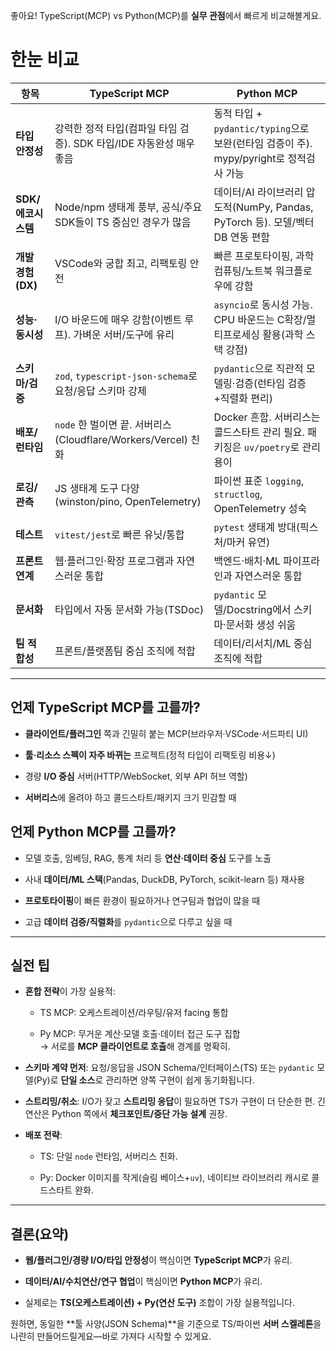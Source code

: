 좋아요! TypeScript(MCP) vs Python(MCP)를 **실무 관점**에서 빠르게 비교해볼게요.

# 한눈 비교

|항목|TypeScript MCP|Python MCP|
|---|---|---|
|**타입 안정성**|강력한 정적 타입(컴파일 타임 검증). SDK 타입/IDE 자동완성 매우 좋음|동적 타입 + `pydantic/typing`으로 보완(런타임 검증이 주). mypy/pyright로 정적검사 가능|
|**SDK/에코시스템**|Node/npm 생태계 풍부, 공식/주요 SDK들이 TS 중심인 경우가 많음|데이터/AI 라이브러리 압도적(NumPy, Pandas, PyTorch 등). 모델/벡터DB 연동 편함|
|**개발 경험(DX)**|VSCode와 궁합 최고, 리팩토링 안전|빠른 프로토타이핑, 과학 컴퓨팅/노트북 워크플로우에 강함|
|**성능·동시성**|I/O 바운드에 매우 강함(이벤트 루프). 가벼운 서버/도구에 유리|`asyncio`로 동시성 가능. CPU 바운드는 C확장/멀티프로세싱 활용(과학 스택 강점)|
|**스키마/검증**|`zod`, `typescript-json-schema`로 요청/응답 스키마 강제|`pydantic`으로 직관적 모델링·검증(런타임 검증+직렬화 편리)|
|**배포/런타임**|`node` 한 벌이면 끝. 서버리스(Cloudflare/Workers/Vercel) 친화|Docker 흔함. 서버리스는 콜드스타트 관리 필요. 패키징은 `uv/poetry`로 관리 용이|
|**로깅/관측**|JS 생태계 도구 다양(winston/pino, OpenTelemetry)|파이썬 표준 `logging`, `structlog`, OpenTelemetry 성숙|
|**테스트**|`vitest/jest`로 빠른 유닛/통합|`pytest` 생태계 방대(픽스처/마커 유연)|
|**프론트 연계**|웹·플러그인·확장 프로그램과 자연스러운 통합|백엔드·배치·ML 파이프라인과 자연스러운 통합|
|**문서화**|타입에서 자동 문서화 가능(TSDoc)|`pydantic` 모델/Docstring에서 스키마·문서화 생성 쉬움|
|**팀 적합성**|프론트/플랫폼팀 중심 조직에 적합|데이터/리서치/ML 중심 조직에 적합|

---

## 언제 TypeScript MCP를 고를까?

- **클라이언트/플러그인** 쪽과 긴밀히 붙는 MCP(브라우저·VSCode·서드파티 UI)
    
- **툴·리소스 스펙이 자주 바뀌는** 프로젝트(정적 타입이 리팩토링 비용↓)
    
- 경량 **I/O 중심** 서버(HTTP/WebSocket, 외부 API 허브 역할)
    
- **서버리스**에 올려야 하고 콜드스타트/패키지 크기 민감할 때
    

## 언제 Python MCP를 고를까?

- 모델 호출, 임베딩, RAG, 통계 처리 등 **연산·데이터 중심** 도구를 노출
    
- 사내 **데이터/ML 스택**(Pandas, DuckDB, PyTorch, scikit-learn 등) 재사용
    
- **프로토타이핑**이 빠른 환경이 필요하거나 연구팀과 협업이 많을 때
    
- 고급 **데이터 검증/직렬화**를 `pydantic`으로 다루고 싶을 때
    

---

## 실전 팁

- **혼합 전략**이 가장 실용적:
    
    - TS MCP: 오케스트레이션/라우팅/유저 facing 통합
        
    - Py MCP: 무거운 계산·모델 호출·데이터 접근 도구 집합  
        → 서로를 **MCP 클라이언트로 호출**해 경계를 명확히.
        
- **스키마 계약 먼저**: 요청/응답을 JSON Schema/인터페이스(TS) 또는 `pydantic` 모델(Py)로 **단일 소스**로 관리하면 양쪽 구현이 쉽게 동기화됩니다.
    
- **스트리밍/취소**: I/O가 잦고 **스트리밍 응답**이 필요하면 TS가 구현이 더 단순한 편. 긴 연산은 Python 쪽에서 **체크포인트/중단 가능 설계** 권장.
    
- **배포 전략**:
    
    - TS: 단일 `node` 런타임, 서버리스 친화.
        
    - Py: Docker 이미지를 작게(슬림 베이스+`uv`), 네이티브 라이브러리 캐시로 콜드스타트 완화.
        

---

## 결론(요약)

- **웹/플러그인/경량 I/O/타입 안정성**이 핵심이면 **TypeScript MCP**가 유리.
    
- **데이터/AI/수치연산/연구 협업**이 핵심이면 **Python MCP**가 유리.
    
- 실제로는 **TS(오케스트레이션) + Py(연산 도구)** 조합이 가장 실용적입니다.
    

원하면, 동일한 **툴 사양(JSON Schema)**을 기준으로 TS/파이썬 **서버 스켈레톤**을 나란히 만들어드릴게요—바로 가져다 시작할 수 있게요.